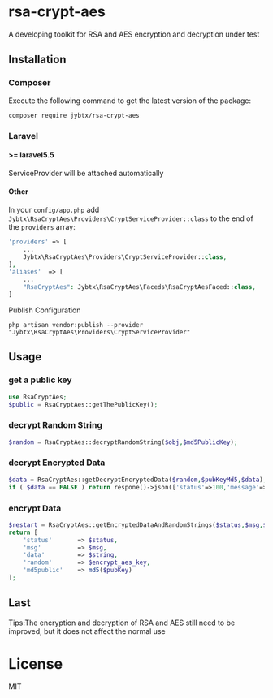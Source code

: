 # rsa-crypt-aes
A developing toolkit for RSA and AES encryption and decryption under test

## Installation

### Composer

Execute the following command to get the latest version of the package:

```terminal
composer require jybtx/rsa-crypt-aes
```

### Laravel

#### >= laravel5.5

ServiceProvider will be attached automatically

#### Other

In your `config/app.php` add `Jybtx\RsaCryptAes\Providers\CryptServiceProvider::class` to the end of the `providers` array:

```php
'providers' => [
    ...
    Jybtx\RsaCryptAes\Providers\CryptServiceProvider::class,
],
'aliases'  => [
    ...
    "RsaCryptAes": Jybtx\RsaCryptAes\Faceds\RsaCryptAesFaced::class,
]
```

Publish Configuration

```shell
php artisan vendor:publish --provider "Jybtx\RsaCryptAes\Providers\CryptServiceProvider"
```

## Usage

### get a public key
```php
use RsaCryptAes;
$public = RsaCryptAes::getThePublicKey();
```

### decrypt Random String
```php
$random = RsaCryptAes::decryptRandomString($obj,$md5PublicKey);
```

### decrypt Encrypted Data
```php
$data = RsaCryptAes::getDecryptEncryptedData($random,$pubKeyMd5,$data);
if ( $data == FALSE ) return respone()->json(['status'=>100,'message'=>'Public key invalidation, retrieve']);
```

### encrypt Data
```php
$restart = RsaCryptAes::getEncryptedDataAndRandomStrings($status,$msg,$data);
return [
	'status'       => $status,
    'msg'          => $msg,
    'data'         => $string,
    'random'       => $encrypt_aes_key,
    'md5public'    => md5($pubKey)
];
```

## Last
 Tips:The encryption and decryption of RSA and AES still need to be improved, but it does not affect the normal use

# License
MIT